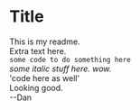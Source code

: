# Title  
This is my readme.  
Extra text here.  
`some code to do something here`  
*some italic stuff here.  wow.*  
'code here as well'  
Looking good.  
--Dan
